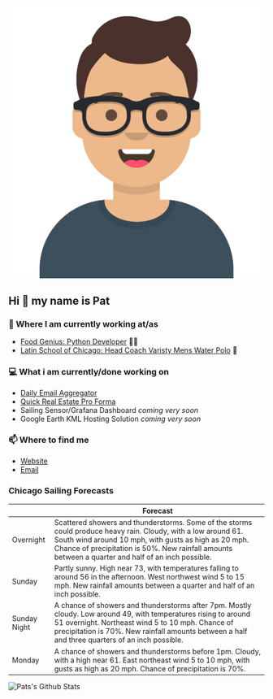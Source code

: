 [![Social banner for p-j-falconer](https://raw.githubusercontent.com/P-J-FALCONER/P-J-FALCONER/master/assets/avataaars.svg)](https://patfalconer.com/)
## Hi :wave: my name is Pat

### 💼 Where I am currently working at/as
- [Food Genius: Python Developer](https://getfoodgenius.com/) 🍔🐍
- [Latin School of Chicago: Head Coach Varisty Mens Water Polo](https://www.latinschool.org/) 🤽


### 💻 What i am currently/done working on
 - [Daily Email Aggregator](https://github.com/P-J-FALCONER/dott_daily_mail)
 - [Quick Real Estate Pro Forma](https://github.com/P-J-FALCONER/henry)
 - Sailing Sensor/Grafana Dashboard *coming very soon*
 - Google Earth KML Hosting Solution *coming very soon*

### 📫 Where to find me
 - [Website](https://patfalconer.com/)
 - [Email](mailto:patrick.j.falconer@gmail.com)


### Chicago Sailing Forecasts
|   | Forecast  |
|---|---|
| Overnight | Scattered showers and thunderstorms. Some of the storms could produce heavy rain. Cloudy, with a low around 61. South wind around 10 mph, with gusts as high as 20 mph. Chance of precipitation is 50%. New rainfall amounts between a quarter and half of an inch possible. |
| Sunday | Partly sunny. High near 73, with temperatures falling to around 56 in the afternoon. West northwest wind 5 to 15 mph. New rainfall amounts between a quarter and half of an inch possible. |
| Sunday Night | A chance of showers and thunderstorms after 7pm. Mostly cloudy. Low around 49, with temperatures rising to around 51 overnight. Northeast wind 5 to 10 mph. Chance of precipitation is 70%. New rainfall amounts between a half and three quarters of an inch possible. |
| Monday | A chance of showers and thunderstorms before 1pm. Cloudy, with a high near 61. East northeast wind 5 to 10 mph, with gusts as high as 20 mph. Chance of precipitation is 70%. |

![Pats's Github Stats](https://github-readme-stats.vercel.app/api?username=p-j-falconer&show_icons=true&theme=radical)
